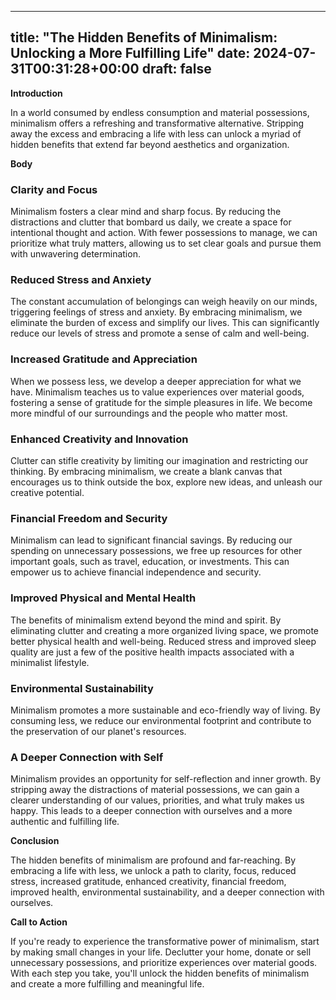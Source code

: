 
---
title: "The Hidden Benefits of Minimalism: Unlocking a More Fulfilling Life"
date: 2024-07-31T00:31:28+00:00
draft: false
---

**Introduction**

In a world consumed by endless consumption and material possessions, minimalism offers a refreshing and transformative alternative. Stripping away the excess and embracing a life with less can unlock a myriad of hidden benefits that extend far beyond aesthetics and organization.

**Body**

### Clarity and Focus

Minimalism fosters a clear mind and sharp focus. By reducing the distractions and clutter that bombard us daily, we create a space for intentional thought and action. With fewer possessions to manage, we can prioritize what truly matters, allowing us to set clear goals and pursue them with unwavering determination.

### Reduced Stress and Anxiety

The constant accumulation of belongings can weigh heavily on our minds, triggering feelings of stress and anxiety. By embracing minimalism, we eliminate the burden of excess and simplify our lives. This can significantly reduce our levels of stress and promote a sense of calm and well-being.

### Increased Gratitude and Appreciation

When we possess less, we develop a deeper appreciation for what we have. Minimalism teaches us to value experiences over material goods, fostering a sense of gratitude for the simple pleasures in life. We become more mindful of our surroundings and the people who matter most.

### Enhanced Creativity and Innovation

Clutter can stifle creativity by limiting our imagination and restricting our thinking. By embracing minimalism, we create a blank canvas that encourages us to think outside the box, explore new ideas, and unleash our creative potential.

### Financial Freedom and Security

Minimalism can lead to significant financial savings. By reducing our spending on unnecessary possessions, we free up resources for other important goals, such as travel, education, or investments. This can empower us to achieve financial independence and security.

### Improved Physical and Mental Health

The benefits of minimalism extend beyond the mind and spirit. By eliminating clutter and creating a more organized living space, we promote better physical health and well-being. Reduced stress and improved sleep quality are just a few of the positive health impacts associated with a minimalist lifestyle.

### Environmental Sustainability

Minimalism promotes a more sustainable and eco-friendly way of living. By consuming less, we reduce our environmental footprint and contribute to the preservation of our planet's resources.

### A Deeper Connection with Self

Minimalism provides an opportunity for self-reflection and inner growth. By stripping away the distractions of material possessions, we can gain a clearer understanding of our values, priorities, and what truly makes us happy. This leads to a deeper connection with ourselves and a more authentic and fulfilling life.

**Conclusion**

The hidden benefits of minimalism are profound and far-reaching. By embracing a life with less, we unlock a path to clarity, focus, reduced stress, increased gratitude, enhanced creativity, financial freedom, improved health, environmental sustainability, and a deeper connection with ourselves.

**Call to Action**

If you're ready to experience the transformative power of minimalism, start by making small changes in your life. Declutter your home, donate or sell unnecessary possessions, and prioritize experiences over material goods. With each step you take, you'll unlock the hidden benefits of minimalism and create a more fulfilling and meaningful life.